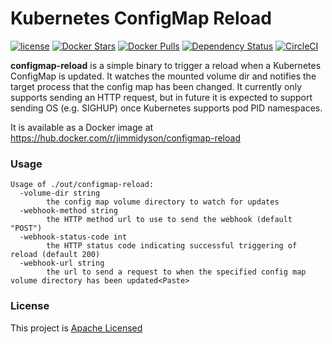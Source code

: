 # Kubernetes ConfigMap Reload

[![license](https://img.shields.io/github/license/jimmidyson/configmap-reload.svg?maxAge=2592000)](https://github.com/jimmidyson/configmap-reload)
[![Docker Stars](https://img.shields.io/docker/stars/jimmidyson/configmap-reload.svg?maxAge=2592000)](https://hub.docker.com/r/jimmidyson/configmap-reload/)
[![Docker Pulls](https://img.shields.io/docker/pulls/jimmidyson/configmap-reload.svg?maxAge=2592000)](https://hub.docker.com/r/jimmidyson/configmap-reload/)
[![Dependency Status](https://dependencyci.com/github/jimmidyson/configmap-reload/badge)](https://dependencyci.com/github/jimmidyson/configmap-reload)
[![CircleCI](https://img.shields.io/circleci/project/jimmidyson/configmap-reload.svg?maxAge=2592000)](https://circleci.com/gh/jimmidyson/configmap-reload)

**configmap-reload** is a simple binary to trigger a reload when a Kubernetes ConfigMap is updated.
It watches the mounted volume dir and notifies the target process that the config map has been changed.
It currently only supports sending an HTTP request, but in future it is expected to support sending OS
(e.g. SIGHUP) once Kubernetes supports pod PID namespaces.

It is available as a Docker image at https://hub.docker.com/r/jimmidyson/configmap-reload

### Usage

```
Usage of ./out/configmap-reload:
  -volume-dir string
        the config map volume directory to watch for updates
  -webhook-method string
        the HTTP method url to use to send the webhook (default "POST")
  -webhook-status-code int
        the HTTP status code indicating successful triggering of reload (default 200)
  -webhook-url string
        the url to send a request to when the specified config map volume directory has been updated<Paste>
```

### License

This project is [Apache Licensed](LICENSE.txt)

